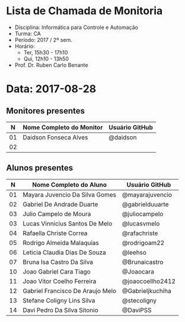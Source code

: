 # Lista de Chamada de Monitoria

* Disciplina: Informática para Controle e Automação
* Turma: CA
* Período: 2017 / 2º sem.
* Horário:
    - Ter, 15h30 - 17h10
    - Qui, 12h10 - 13h50
* Prof. Dr. Ruben Carlo Benante

# Data: 2017-08-28

## Monitores presentes

 N | Nome Completo do Monitor                   | Usuário GitHub       |
---|--------------------------------------------|----------------------|
01 | Daidson Fonseca Alves                      | @daidson             |
02 |                                            |                      |


## Alunos presentes

 N | Nome Completo do Aluno                     | Usuário GitHub       |
---|--------------------------------------------|----------------------|
01 | Mayara Juvencio Da Silva Gomes             | @mayarajuvencio      |
02 | Gabriel De Andrade Duarte                  | @gabrielduuarte      |
03 | Julio Campelo de Moura                     | @juliocampelo        |
03 | Lucas Vinnicius Santos De Melo             | @lucasvmelo          |
04 | Rafaella Christe Correa                    | @rafachriste         |  
05 | Rodrigo Almeida Malaquias                  | @rodrigoam22         |
06 | Leticia Claudia Dias De Souza              | @leehso              |
07 | Bruna Isa Castro Da Silva                  | @Brunaicastro        |
10 | Joao Gabriel Cara Tiago                    | @Joaocara            |
11 | Joao Vitor Coelho Ferreira                 | @joaocoellho2412     |
12 | Gabriel Francisco De Araujo Melo           | @Gabrieljkuchiha     |
13 | Stefane Coligny Lins Silva                 | @stecoligny          |
14 | Davi Pedro Da Silva Sitonio                | @DaviPSS             |
